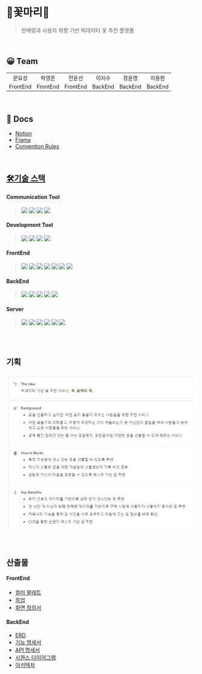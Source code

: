 # 🌼꽃마리🌼

> 판매량과 사용자 취향 기반 빅데이터 꽃 추천 플랫폼

<br/>

## 😀 Team
|||||||
|:---:|:---:|:---:|:---:|:---:|:---:|
|문요성|박영준|전윤선|이지수|정윤영|지용현|
|FrontEnd|FrontEnd|FrontEnd|BackEnd|BackEnd|BackEnd|

<br/>

## 📃 Docs

* [Notion](https://www.notion.so/a303-princess/97e776287f304c1f8492d1f622f448c7)
* [Figma](https://www.figma.com/file/acI0amdouM8jI9ORIoJ9mN/%EA%BD%83%EB%A7%88%EB%A6%AC)
* [Convention Rules](https://lab.ssafy.com/s07-bigdata-recom-sub2/S07P22A303/-/wikis/home)

<br/>

## [🛠기술 스택](https://lab.ssafy.com/s07-bigdata-recom-sub2/S07P22A303/-/wikis/Tech-Stack)

#### Communication Tool
> <img src="https://img.shields.io/badge/gitlab-FC6D26?style=for-the-badge&logo=gitlab&logoColor=white">
> <img src="https://img.shields.io/badge/jira-0052CC?style=for-the-badge&logo=jira&logoColor=white">
> <img src="https://img.shields.io/badge/mattermost-0058CC?style=for-the-badge&logo=mattermost&logoColor=white">
> <img src="https://img.shields.io/badge/notion-000000?style=for-the-badge&logo=notion&logoColor=white">

#### Development Tool
> <img src="https://img.shields.io/badge/vscode-007ACC?style=for-the-badge&logo=visualstudiocode&logoColor=white">
> <img src="https://img.shields.io/badge/intellij-000000?style=for-the-badge&logo=intellijidea&logoColor=white">
> <img src="https://img.shields.io/badge/mysql_workbench-4479A1?style=for-the-badge&logo=mysql&logoColor=white">
> <img src="https://img.shields.io/badge/docker-2496ED?style=for-the-badge&logo=docker&logoColor=white">

#### FrontEnd
> <img src="https://img.shields.io/badge/html5-E34F26?style=for-the-badge&logo=html5&logoColor=white">
> <img src="https://img.shields.io/badge/css-1572B6?style=for-the-badge&logo=css3&logoColor=white">
> <img src="https://img.shields.io/badge/javascript-F7DF1E?style=for-the-badge&logo=javascript&logoColor=black">
> <img src="https://img.shields.io/badge/react-61DAFB?style=for-the-badge&logo=react&logoColor=black">
> <img src="https://img.shields.io/badge/redux-764ABC?style=for-the-badge&logo=redux&logoColor=white">
> <img src="https://img.shields.io/badge/node.js-339933?style=for-the-badge&logo=Node.js&logoColor=white">
> <img src="https://img.shields.io/badge/next.js-000000?style=for-the-badge&logo=next.js&logoColor=white">

#### BackEnd
> <img src="https://img.shields.io/badge/java-007396?style=for-the-badge&logo=java&logoColor=white">
> <img src="https://img.shields.io/badge/springboot-6DB33F?style=for-the-badge&logo=springboot&logoColor=white">
> <img src="https://img.shields.io/badge/python-3776AB?style=for-the-badge&logo=python&logoColor=white">
> <img src="https://img.shields.io/badge/django-092E20?style=for-the-badge&logo=django&logoColor=white">
> <img src="https://img.shields.io/badge/mysql-4479A1?style=for-the-badge&logo=mysql&logoColor=white">

#### Server
> <img src="https://img.shields.io/badge/aws-FF9900?style=for-the-badge&logo=amazonaws&logoColor=white">
> <img src="https://img.shields.io/badge/ec2-FF9900?style=for-the-badge&logo=amazonec2&logoColor=white">
> <img src="https://img.shields.io/badge/s3-569A31?style=for-the-badge&logo=amazons3&logoColor=white">
> <img src="https://img.shields.io/badge/nginx-009639?style=for-the-badge&logo=nginx&logoColor=white">
> <img src="https://img.shields.io/badge/jenkins-D24939?style=for-the-badge&logo=jenkins&logoColor=white">
> <img src="https://img.shields.io/badge/docker-2496ED?style=for-the-badge&logo=docker&logoColor=white">

<br/>
<br/>

## 기획

![image.png](./images/image.png)

<br/>


## 산출물
#### FrontEnd
* [컬러 팔레트](https://a303-princess.notion.site/14e449ed16df45bdb14f1fe2ada16a7f)
* [목업](https://a303-princess.notion.site/06a4abbe99d74367a5fa378fc93141f2)
* [화면 정의서](https://a303-princess.notion.site/398602bed88147449753419eb72f7a14)


#### BackEnd
* [ERD](https://a303-princess.notion.site/ERD-be88f33cce064721b42a9dd400019212)
* [기능 명세서](https://a303-princess.notion.site/4b620507610246b2a9392f11f2f7c112)
* [API 명세서](https://a303-princess.notion.site/API-9dbdb091f79041c69ca38d5af22e0713)
* [시퀀스 다이어그램](https://a303-princess.notion.site/9338f8c41f744ff6b44d0b5462a2db81)
* [아키텍처](https://a303-princess.notion.site/70356a7ef26d430ab943792b4e5d1a76)

